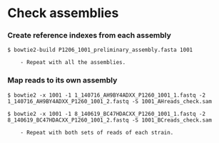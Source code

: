 # Check assemblies

### Create reference indexes from each assembly

	$ bowtie2-build P1206_1001_preliminary_assembly.fasta 1001

		- Repeat with all the assemblies.

### Map reads to its own assembly

	$ bowtie2 -x 1001 -1 1_140716_AH9BY4ADXX_P1260_1001_1.fastq -2 1_140716_AH9BY4ADXX_P1260_1001_2.fastq -S 1001_AHreads_check.sam

	$ bowtie2 -x 1001 -1 8_140619_BC47HDACXX_P1260_1001_1.fastq -2 8_140619_BC47HDACXX_P1260_1001_2.fastq -S 1001_BCreads_check.sam

		- Repeat with both sets of reads of each strain.


